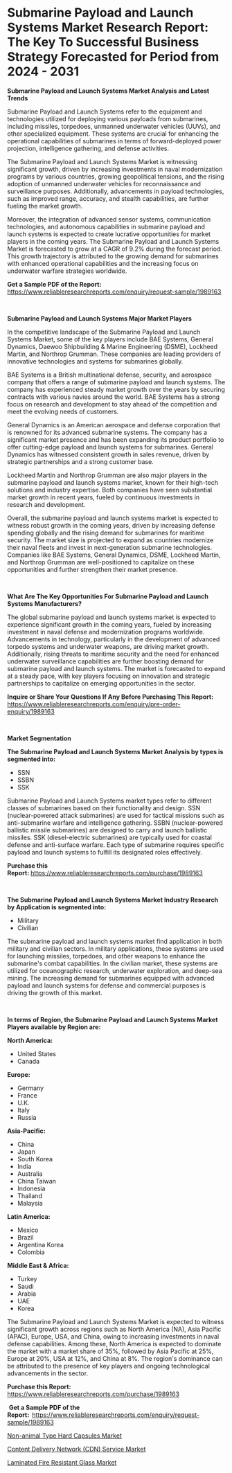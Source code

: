 <p><h1>Submarine Payload and Launch Systems Market Research Report: The Key To Successful Business Strategy Forecasted for Period from 2024 - 2031</h1></p><p><strong>Submarine Payload and Launch Systems Market Analysis and Latest Trends</strong></p>
<p><p>Submarine Payload and Launch Systems refer to the equipment and technologies utilized for deploying various payloads from submarines, including missiles, torpedoes, unmanned underwater vehicles (UUVs), and other specialized equipment. These systems are crucial for enhancing the operational capabilities of submarines in terms of forward-deployed power projection, intelligence gathering, and defense activities.</p><p>The Submarine Payload and Launch Systems Market is witnessing significant growth, driven by increasing investments in naval modernization programs by various countries, growing geopolitical tensions, and the rising adoption of unmanned underwater vehicles for reconnaissance and surveillance purposes. Additionally, advancements in payload technologies, such as improved range, accuracy, and stealth capabilities, are further fueling the market growth.</p><p>Moreover, the integration of advanced sensor systems, communication technologies, and autonomous capabilities in submarine payload and launch systems is expected to create lucrative opportunities for market players in the coming years. The Submarine Payload and Launch Systems Market is forecasted to grow at a CAGR of 9.2% during the forecast period. This growth trajectory is attributed to the growing demand for submarines with enhanced operational capabilities and the increasing focus on underwater warfare strategies worldwide.</p></p>
<p><strong>Get a Sample PDF of the Report:&nbsp;</strong> <a href="https://www.reliableresearchreports.com/enquiry/request-sample/1989163">https://www.reliableresearchreports.com/enquiry/request-sample/1989163</a></p>
<p>&nbsp;</p>
<p><strong>Submarine Payload and Launch Systems Major Market Players</strong></p>
<p><p>In the competitive landscape of the Submarine Payload and Launch Systems Market, some of the key players include BAE Systems, General Dynamics, Daewoo Shipbuilding & Marine Engineering (DSME), Lockheed Martin, and Northrop Grumman. These companies are leading providers of innovative technologies and systems for submarines globally.</p><p>BAE Systems is a British multinational defense, security, and aerospace company that offers a range of submarine payload and launch systems. The company has experienced steady market growth over the years by securing contracts with various navies around the world. BAE Systems has a strong focus on research and development to stay ahead of the competition and meet the evolving needs of customers.</p><p>General Dynamics is an American aerospace and defense corporation that is renowned for its advanced submarine systems. The company has a significant market presence and has been expanding its product portfolio to offer cutting-edge payload and launch systems for submarines. General Dynamics has witnessed consistent growth in sales revenue, driven by strategic partnerships and a strong customer base.</p><p>Lockheed Martin and Northrop Grumman are also major players in the submarine payload and launch systems market, known for their high-tech solutions and industry expertise. Both companies have seen substantial market growth in recent years, fueled by continuous investments in research and development.</p><p>Overall, the submarine payload and launch systems market is expected to witness robust growth in the coming years, driven by increasing defense spending globally and the rising demand for submarines for maritime security. The market size is projected to expand as countries modernize their naval fleets and invest in next-generation submarine technologies. Companies like BAE Systems, General Dynamics, DSME, Lockheed Martin, and Northrop Grumman are well-positioned to capitalize on these opportunities and further strengthen their market presence.</p></p>
<p>&nbsp;</p>
<p><strong>What Are The Key Opportunities For Submarine Payload and Launch Systems Manufacturers?</strong></p>
<p><p>The global submarine payload and launch systems market is expected to experience significant growth in the coming years, fueled by increasing investment in naval defense and modernization programs worldwide. Advancements in technology, particularly in the development of advanced torpedo systems and underwater weapons, are driving market growth. Additionally, rising threats to maritime security and the need for enhanced underwater surveillance capabilities are further boosting demand for submarine payload and launch systems. The market is forecasted to expand at a steady pace, with key players focusing on innovation and strategic partnerships to capitalize on emerging opportunities in the sector.</p></p>
<p><strong>Inquire or Share Your Questions If Any Before Purchasing This Report:</strong> <a href="https://www.reliableresearchreports.com/enquiry/pre-order-enquiry/1989163">https://www.reliableresearchreports.com/enquiry/pre-order-enquiry/1989163</a></p>
<p>&nbsp;</p>
<p><strong>Market Segmentation</strong></p>
<p><strong>The Submarine Payload and Launch Systems Market Analysis by types is segmented into:</strong></p>
<p><ul><li>SSN</li><li>SSBN</li><li>SSK</li></ul></p>
<p><p>Submarine Payload and Launch Systems market types refer to different classes of submarines based on their functionality and design. SSN (nuclear-powered attack submarines) are used for tactical missions such as anti-submarine warfare and intelligence gathering. SSBN (nuclear-powered ballistic missile submarines) are designed to carry and launch ballistic missiles. SSK (diesel-electric submarines) are typically used for coastal defense and anti-surface warfare. Each type of submarine requires specific payload and launch systems to fulfill its designated roles effectively.</p></p>
<p><strong>Purchase this Report:&nbsp;</strong><a href="https://www.reliableresearchreports.com/purchase/1989163">https://www.reliableresearchreports.com/purchase/1989163</a></p>
<p>&nbsp;</p>
<p><strong>The Submarine Payload and Launch Systems Market Industry Research by Application is segmented into:</strong></p>
<p><ul><li>Military</li><li>Civilian</li></ul></p>
<p><p>The submarine payload and launch systems market find application in both military and civilian sectors. In military applications, these systems are used for launching missiles, torpedoes, and other weapons to enhance the submarine's combat capabilities. In the civilian market, these systems are utilized for oceanographic research, underwater exploration, and deep-sea mining. The increasing demand for submarines equipped with advanced payload and launch systems for defense and commercial purposes is driving the growth of this market.</p></p>
<p>&nbsp;</p>
<p><strong>In terms of Region, the Submarine Payload and Launch Systems Market Players available by Region are:</strong></p>
<p>
    <p> <strong> North America: </strong>
        <ul>
            <li>United States</li>
            <li>Canada</li>
        </ul>
        </p> 
    <p> <strong> Europe: </strong>
        <ul>
            <li>Germany</li>
            <li>France</li>
            <li>U.K.</li>
            <li>Italy</li>
            <li>Russia</li>
        </ul>
        </p> 
    <p> <strong> Asia-Pacific: </strong>
        <ul>
            <li>China</li>
            <li>Japan</li>
            <li>South Korea</li>
            <li>India</li>
            <li>Australia</li>
            <li>China Taiwan</li>
            <li>Indonesia</li>
            <li>Thailand</li>
            <li>Malaysia</li>
        </ul>
        </p> 
    <p> <strong> Latin America: </strong>
        <ul>
            <li>Mexico</li>
            <li>Brazil</li>
            <li>Argentina Korea</li>
            <li>Colombia</li>
        </ul>
        </p> 
    <p> <strong> Middle East & Africa: </strong>
        <ul>
            <li>Turkey</li>
            <li>Saudi</li>
            <li>Arabia</li>
            <li>UAE</li>
            <li>Korea</li>
        </ul>
    </p>
    </p>
<p><p>The Submarine Payload and Launch Systems Market is expected to witness significant growth across regions such as North America (NA), Asia Pacific (APAC), Europe, USA, and China, owing to increasing investments in naval defense capabilities. Among these, North America is expected to dominate the market with a market share of 35%, followed by Asia Pacific at 25%, Europe at 20%, USA at 12%, and China at 8%. The region's dominance can be attributed to the presence of key players and ongoing technological advancements in the sector.</p></p>
<p><strong>Purchase this Report: </strong><a href="https://www.reliableresearchreports.com/purchase/1989163">https://www.reliableresearchreports.com/purchase/1989163</a></p>
<p>&nbsp;<strong>Get a Sample PDF of the Report:&nbsp;&nbsp;</strong><a href="https://www.reliableresearchreports.com/enquiry/request-sample/1989163">https://www.reliableresearchreports.com/enquiry/request-sample/1989163</a></p>
<p><strong></strong></p>
<p><p><a href="https://view.publitas.com/reportprime-1/non-animal-type-hard-capsules-market-size-market-share-and-global-market-analysis-report-2023-2030/">Non-animal Type Hard Capsules Market</a></p><p><a href="https://view.publitas.com/reportprime-1/insights-into-content-delivery-network-cdn-service-market-size-analysing-market-share-trends-and-growth-from-2023-to-2030/">Content Delivery Network (CDN) Service Market</a></p><p><a href="https://view.publitas.com/reportprime-1/laminated-fire-resistant-glass-market-provides-detailed-segmentation-of-this-market-based-on-type-application-and-region-and-forecast-for-the-period-from-2023-2030/">Laminated Fire Resistant Glass Market</a></p></p>